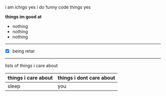 i am ichigo yes i do funny code things yes

**things im good at**
- nothing
- nothing
- nothing

---

- [x] being retar

---

lists of things i care about

| things i care about | things i dont care about |
| ----------- | ----------- |
| sleep | you |
